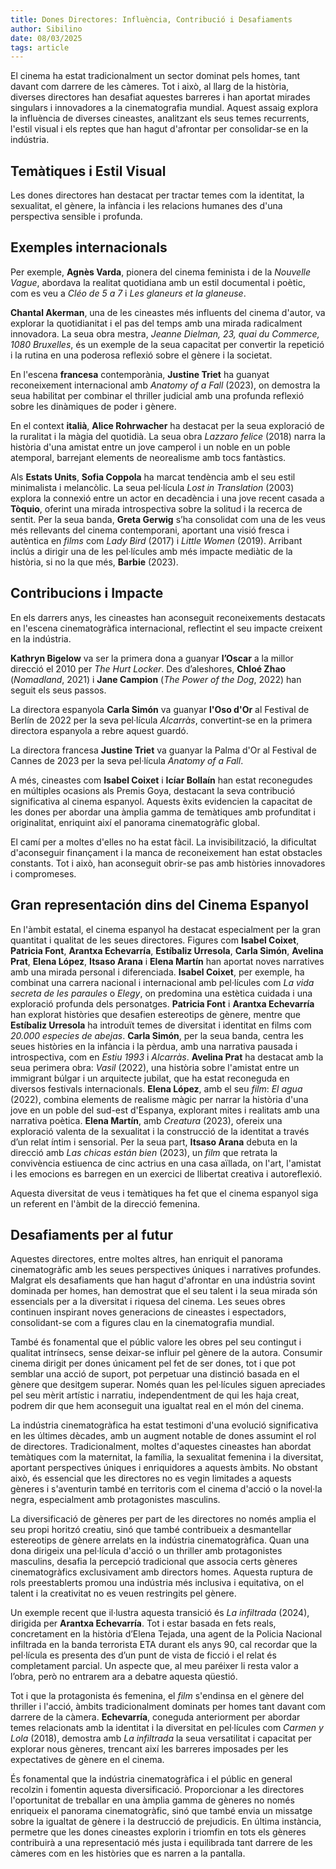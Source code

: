 ```yaml
---
title: Dones Directores: Influència, Contribució i Desafiaments
author: Sibilino
date: 08/03/2025
tags: article
---
```


El cinema ha estat tradicionalment un sector dominat pels homes, tant davant com darrere de les càmeres. Tot i això, al llarg de la història, diverses directores han desafiat aquestes barreres i han aportat mirades singulars i innovadores a la cinematografia mundial. Aquest assaig explora la influència de diverses cineastes, analitzant els seus temes recurrents, l'estil visual i els reptes que han hagut d'afrontar per consolidar-se en la indústria.

## Temàtiques i Estil Visual

Les dones directores han destacat per tractar temes com la identitat, la sexualitat, el gènere, la infància i les relacions humanes des d'una perspectiva sensible i profunda.

## Exemples internacionals 

Per exemple, **Agnès Varda**, pionera del cinema feminista i de la _Nouvelle Vague_, abordava la realitat quotidiana amb un estil documental i poètic, com es veu a _Cléo de 5 a 7_ i _Les glaneurs et la glaneuse_.

**Chantal Akerman**, una de les cineastes més influents del cinema d'autor, va explorar la quotidianitat i el pas del temps amb una mirada radicalment innovadora. La seua obra mestra, _Jeanne Dielman, 23, quai du Commerce, 1080 Bruxelles_, és un exemple de la seua capacitat per convertir la repetició i la rutina en una poderosa reflexió sobre el gènere i la societat.

En l'escena **francesa** contemporània, **Justine Triet** ha guanyat reconeixement internacional amb _Anatomy of a Fall_ (2023), on demostra la seua habilitat per combinar el thriller judicial amb una profunda reflexió sobre les dinàmiques de poder i gènere.

En el context **italià**, **Alice Rohrwacher** ha destacat per la seua exploració de la ruralitat i la màgia del quotidià. La seua obra _Lazzaro felice_ (2018) narra la història d'una amistat entre un jove camperol i un noble en un poble atemporal, barrejant elements de neorealisme amb tocs fantàstics.

Als **Estats Units**, **Sofia Coppola** ha marcat tendència amb el seu estil minimalista i melancòlic. La seua pel·lícula _Lost in Translation_ (2003) explora la connexió entre un actor en decadència i una jove recent casada a **Tòquio**, oferint una mirada introspectiva sobre la solitud i la recerca de sentit. Per la seua banda, **Greta Gerwig** s’ha consolidat com una de les veus més rellevants del cinema contemporani, aportant una visió fresca i autèntica en _films_ com _Lady Bird_ (2017) i _Little Women_ (2019). Arribant inclús a dirigir una de les pel·lícules amb més impacte mediàtic de la història, si no la que més, **Barbie** (2023).

## Contribucions i Impacte

En els darrers anys, les cineastes han aconseguit reconeixements destacats en l'escena cinematogràfica internacional, reflectint el seu impacte creixent en la indústria. 

**Kathryn Bigelow** va ser la primera dona a guanyar **l’Oscar** a la millor direcció el 2010 per _The Hurt Locker_. Des d’aleshores, **Chloé Zhao** (_Nomadland_, 2021) i **Jane Campion** (_The Power of the Dog_, 2022) han seguit els seus passos.

La directora espanyola **Carla Simón** va guanyar **l'Oso d'Or** al Festival de Berlín de 2022 per la seva pel·lícula _Alcarràs_, convertint-se en la primera directora espanyola a rebre aquest guardó. 

La directora francesa **Justine Triet** va guanyar la Palma d'Or al Festival de Cannes de 2023 per la seva pel·lícula _Anatomy of a Fall_.

A més, cineastes com **Isabel Coixet** i **Icíar Bollaín** han estat reconegudes en múltiples ocasions als Premis Goya, destacant la seva contribució significativa al cinema espanyol. Aquests èxits evidencien la capacitat de les dones per abordar una àmplia gamma de temàtiques amb profunditat i originalitat, enriquint així el panorama cinematogràfic global.

El camí per a moltes d'elles no ha estat fàcil. La invisibilització, la dificultat d'aconseguir finançament i la manca de reconeixement han estat obstacles constants. Tot i això, han aconseguit obrir-se pas amb històries innovadores i compromeses.

## Gran representación dins del Cinema Espanyol

En l'àmbit estatal, el cinema espanyol ha destacat especialment per la gran quantitat i qualitat de les seues directores. Figures com **Isabel Coixet**, **Patricia Font**, **Arantxa Echevarría**, **Estíbaliz Urresola**, **Carla Simón**, **Avelina Prat**, **Elena López**, **Itsaso Arana** i **Elena Martín** han aportat noves narratives amb una mirada personal i diferenciada. **Isabel Coixet**, per exemple, ha combinat una carrera nacional i internacional amb pel·lícules com _La vida secreta de les paraules_ o _Elegy_, on predomina una estètica cuidada i una exploració profunda dels personatges. **Patricia Font** i **Arantxa Echevarría** han explorat històries que desafien estereotips de gènere, mentre que **Estíbaliz Urresola** ha introduït temes de diversitat i identitat en films com _20.000 especies de abejas_. **Carla Simón**, per la seua banda, centra les seues històries en la infància i la pèrdua, amb una narrativa pausada i introspectiva, com en _Estiu 1993_ i _Alcarràs_. **Avelina Prat** ha destacat amb la seua perimera obra: _Vasil_ (2022), una història sobre l'amistat entre un immigrant búlgar i un arquitecte jubilat, que ha estat reconeguda en diversos festivals internacionals. **Elena López**, amb el seu _film_: _El agua_ (2022), combina elements de realisme màgic per narrar la història d'una jove en un poble del sud-est d'Espanya, explorant mites i realitats amb una narrativa poètica. **Elena Martín**, amb _Creatura_ (2023), ofereix una exploració valenta de la sexualitat i la construcció de la identitat a través d’un relat íntim i sensorial. Per la seua part, **Itsaso Arana** debuta en la direcció amb _Las chicas están bien_ (2023), un _film_ que retrata la convivència estiuenca de cinc actrius en una casa aïllada, on l'art, l'amistat i les emocions es barregen en un exercici de llibertat creativa i autoreflexió.

Aquesta diversitat de veus i temàtiques ha fet que el cinema espanyol siga un referent en l'àmbit de la direcció femenina.

## Desafiaments per al futur

Aquestes directores, entre moltes altres, han enriquit el panorama cinematogràfic amb les seues perspectives úniques i narratives profundes. Malgrat els desafiaments que han hagut d'afrontar en una indústria sovint dominada per homes, han demostrat que el seu talent i la seua mirada són essencials per a la diversitat i riquesa del cinema. Les seues obres continuen inspirant noves generacions de cineastes i espectadors, consolidant-se com a figures clau en la cinematografia mundial.

També és fonamental que el públic valore les obres pel seu contingut i qualitat intrínsecs, sense deixar-se influir pel gènere de la autora. Consumir cinema dirigit per dones únicament pel fet de ser dones, tot i que pot semblar una acció de suport, pot perpetuar una distinció basada en el gènere que desitgem superar. Només quan les pel·lícules siguen apreciades pel seu mèrit artístic i narratiu, independentment de qui les haja creat, podrem dir que hem aconseguit una igualtat real en el món del cinema.

La indústria cinematogràfica ha estat testimoni d'una evolució significativa en les últimes dècades, amb un augment notable de dones assumint el rol de directores. Tradicionalment, moltes d'aquestes cineastes han abordat temàtiques com la maternitat, la família, la sexualitat femenina i la diversitat, aportant perspectives úniques i enriquidores a aquests àmbits. No obstant això, és essencial que les directores no es vegin limitades a aquests gèneres i s'aventurin també en territoris com el cinema d'acció o la novel·la negra, especialment amb protagonistes masculins.

La diversificació de gèneres per part de les directores no només amplia el seu propi horitzó creatiu, sinó que també contribueix a desmantellar estereotips de gènere arrelats en la indústria cinematogràfica. Quan una dona dirigeix una pel·lícula d'acció o un thriller amb protagonistes masculins, desafia la percepció tradicional que associa certs gèneres cinematogràfics exclusivament amb directors homes. Aquesta ruptura de rols preestablerts promou una indústria més inclusiva i equitativa, on el talent i la creativitat no es veuen restringits pel gènere.

Un exemple recent que il·lustra aquesta transició és _La infiltrada_ (2024), dirigida per **Arantxa Echevarría**. Tot i estar basada en fets reals, concretament en la història d’Elena Tejada, una agent de la Policia Nacional infiltrada en la banda terrorista ETA durant els anys 90, cal recordar que la pel·lícula es presenta des d’un punt de vista de ficció i el relat és completament parcial. Un aspecte que, al meu paréixer li resta valor a l’obra, però no entrarem ara a debatre aquesta qüestió.

Tot i que la protagonista és femenina, el _film_ s'endinsa en el gènere del thriller i l'acció, àmbits tradicionalment dominats per homes tant davant com darrere de la càmera. **Echevarría**, coneguda anteriorment per abordar temes relacionats amb la identitat i la diversitat en pel·lícules com _Carmen y Lola_ (2018), demostra amb _La infiltrada_ la seua versatilitat i capacitat per explorar nous gèneres, trencant així les barreres imposades per les expectatives de gènere en el cinema.

És fonamental que la indústria cinematogràfica i el públic en general recolzin i fomentin aquesta diversificació. Proporcionar a les directores l'oportunitat de treballar en una àmplia gamma de gèneres no només enriqueix el panorama cinematogràfic, sinó que també envia un missatge sobre la igualtat de gènere i la destrucció de prejudicis. En última instància, permetre que les dones cineastes explorin i triomfin en tots els gèneres contribuirà a una representació més justa i equilibrada tant darrere de les càmeres com en les històries que es narren a la pantalla.
